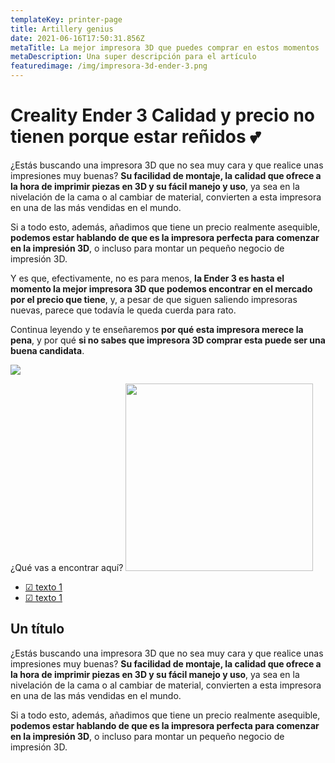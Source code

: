 ```yaml
---
templateKey: printer-page
title: Artillery genius
date: 2021-06-16T17:50:31.856Z
metaTitle: La mejor impresora 3D que puedes comprar en estos momentos
metaDescription: Una super descripción para el artículo
featuredimage: /img/impresora-3d-ender-3.png
---
```

<div class="flex justify-center w-full border-b-2">
    <div class="flex flex-col justify-between w-full md:w-4/5 md:flex-row">
        <div class="flex justify-center flex-1">
            <div class="w-full p-2">
                <h1 class="p-2 text-center"><span
                        class="block text-3xl text-primary-500 md:text-4xl lg:text-5xl">Creality Ender
                        3</span> <span class="block text-xl font-extralight md:text-2xl lg:text-3xl">Calidad y precio no tienen porque estar reñidos 💕</span></h1>
                <p class="p-2 text-lg font-light text-blueGray-600">¿Estás buscando una impresora 3D que no sea muy cara y que realice unas impresiones muy buenas? <b class="font-bold">Su facilidad de montaje, la calidad que ofrece a la hora de imprimir piezas en 3D y su fácil manejo y uso</b>, ya sea en la nivelación de la cama o al cambiar de material, convierten a esta impresora en una de las más vendidas en el mundo.</p>
                <p class="p-2 text-lg font-light text-blueGray-600">Si a todo esto, además, añadimos que tiene un precio realmente asequible, <b class="font-bold">podemos estar hablando de que es la impresora perfecta para comenzar en la impresión 3D</b>, o incluso para montar un pequeño negocio de impresión 3D.</p>
                <p class="p-2 text-lg font-light text-blueGray-600">Y es que, efectivamente, no es para menos, <b class="font-bold">la Ender 3 es hasta el momento la mejor impresora 3D que podemos encontrar en el mercado por el precio que tiene</b>, y, a pesar de que siguen saliendo impresoras nuevas, parece que todavía le queda cuerda para rato.</p>
                <p class="p-2 text-lg font-light text-blueGray-600">Continua leyendo y te enseñaremos <b class="font-bold">por qué esta impresora merece la pena</b>, y por qué <b class="font-bold">si no sabes que impresora 3D comprar esta puede ser una buena candidata</b>.</p>
            </div>
        </div>
        <div class="flex items-center justify-center flex-1">

![](/img/impresora-3d-ender-3.png)
        </div>
    </div>

</div>
<div class="flex justify-center w-full">
    <div class="flex flex-col justify-between w-full md:w-4/5 md:flex-row">
        <div class="flex justify-center flex-1">
            <div class="flex flex-col items-center justify-center w-full p-2">
                <span class="block p-2 text-xl text-center font-extralight md:text-2xl lg:text-3xl">¿Qué vas a encontrar aquí?</span>

<img src="https://cocky-yalow-a9e1a8.netlify.app/img/printy-animation-02.png" width="300" />
            </div>
        </div>
        <div class="flex items-center justify-center flex-1">
            <ul class="text-lg">
                <li><a href="">☑ texto 1</a></li>
                <li><a href="">☑ texto 1</a></li>
            </ul>
        </div>
   </div>
</div>
<div class="flex justify-center w-full p-2">
    <div class="flex flex-col w-full md:w-4/5">
        <h2 class="block text-3xl text-primary-500 md:text-4xl lg:text-5xl">Un título</h2>
        <p class="p-2 text-lg font-light text-blueGray-600">¿Estás buscando una impresora 3D que no sea muy cara y que realice unas impresiones muy buenas? <b class="font-bold">Su facilidad de montaje, la calidad que ofrece a la hora de imprimir piezas en 3D y su fácil manejo y uso</b>, ya sea en la nivelación de la cama o al cambiar de material, convierten a esta impresora en una de las más vendidas en el mundo.</p>
                <p class="p-2 text-lg font-light text-blueGray-600">Si a todo esto, además, añadimos que tiene un precio realmente asequible, <b class="font-bold">podemos estar hablando de que es la impresora perfecta para comenzar en la impresión 3D</b>, o incluso para montar un pequeño negocio de impresión 3D.</p>
   </div>
</div>